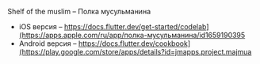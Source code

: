 Shelf of the muslim – Полка мусульманина

- iOS версия – https://docs.flutter.dev/get-started/codelab](https://apps.apple.com/ru/app/полка-мусульманина/id1659190395
- Android версия – https://docs.flutter.dev/cookbook](https://play.google.com/store/apps/details?id=jmapps.project.majmua
